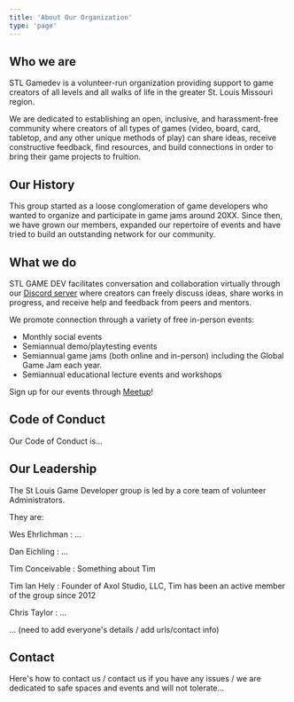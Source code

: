 ```yaml
---
title: 'About Our Organization'
type: 'page'
---
```

## Who we are

STL Gamedev is a volunteer-run organization providing support to game creators of all levels and all walks of life in the greater St. Louis Missouri region.

We are dedicated to establishing an open, inclusive, and harassment-free community where creators of all types of games (video, board, card, tabletop, and any other unique methods of play) can share ideas, receive constructive feedback, find resources, and build connections in order to bring their game projects to fruition.

## Our History

This group started as a loose conglomeration of game developers who wanted to organize and participate in game jams around 20XX. Since then, we have grown our members, expanded our repertoire of events and have tried to build an outstanding network for our community.

## What we do

STL GAME DEV facilitates conversation and collaboration virtually through our [<i class="fa-brands fa-discord"></i> Discord server](https://discord.com/invite/mTMKpre/) where creators can freely discuss ideas, share works in progress, and receive help and feedback from peers and mentors.

We promote connection through a variety of free in-person events: 
- Monthly social events
- Semiannual demo/playtesting events
- Semiannual game jams (both online and in-person) including the Global Game Jam each year.
- Semiannual educational lecture events and workshops

Sign up for our events through [<i class="fa-brands fa-meetup"></i> Meetup](https://www.meetup.com/st-louis-game-developers)!

## Code of Conduct

Our Code of Conduct is...

## Our Leadership

The St Louis Game Developer group is led by a core team of volunteer Administrators. 

They are:

Wes Ehrlichman
:   ...

Dan Eichling
: ...

Tim Conceivable
:   Something about Tim

Tim Ian Hely
:   Founder of Axol Studio, LLC, Tim has been an active member of the group since 2012

Chris Taylor
:   ...

... (need to add everyone's details / add urls/contact info)

## Contact

Here's how to contact us / contact us if you have any issues / we are dedicated to safe spaces and events and will not tolerate...
